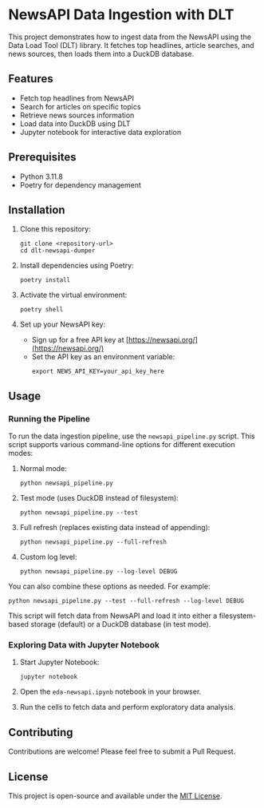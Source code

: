 # NewsAPI Data Ingestion with DLT

This project demonstrates how to ingest data from the NewsAPI using the Data Load Tool (DLT) library. It fetches top headlines, article searches, and news sources, then loads them into a DuckDB database.

## Features

- Fetch top headlines from NewsAPI
- Search for articles on specific topics
- Retrieve news sources information
- Load data into DuckDB using DLT
- Jupyter notebook for interactive data exploration

## Prerequisites

- Python 3.11.8
- Poetry for dependency management

## Installation

1. Clone this repository:
   ```
   git clone <repository-url>
   cd dlt-newsapi-dumper
   ```

2. Install dependencies using Poetry:
   ```
   poetry install
   ```

3. Activate the virtual environment:
   ```
   poetry shell
   ```

4. Set up your NewsAPI key:
   - Sign up for a free API key at [https://newsapi.org/](https://newsapi.org/)
   - Set the API key as an environment variable:
     ```
     export NEWS_API_KEY=your_api_key_here
     ```

## Usage

### Running the Pipeline

To run the data ingestion pipeline, use the `newsapi_pipeline.py` script. This script supports various command-line options for different execution modes:

1. Normal mode:
   ```
   python newsapi_pipeline.py
   ```

2. Test mode (uses DuckDB instead of filesystem):
   ```
   python newsapi_pipeline.py --test
   ```

3. Full refresh (replaces existing data instead of appending):
   ```
   python newsapi_pipeline.py --full-refresh
   ```

4. Custom log level:
   ```
   python newsapi_pipeline.py --log-level DEBUG
   ```

You can also combine these options as needed. For example:
```
python newsapi_pipeline.py --test --full-refresh --log-level DEBUG
```

This script will fetch data from NewsAPI and load it into either a filesystem-based storage (default) or a DuckDB database (in test mode).

### Exploring Data with Jupyter Notebook

1. Start Jupyter Notebook:
   ```
   jupyter notebook
   ```

2. Open the `eda-newsapi.ipynb` notebook in your browser.

3. Run the cells to fetch data and perform exploratory data analysis.

## Contributing

Contributions are welcome! Please feel free to submit a Pull Request.

## License

This project is open-source and available under the [MIT License](LICENSE).
